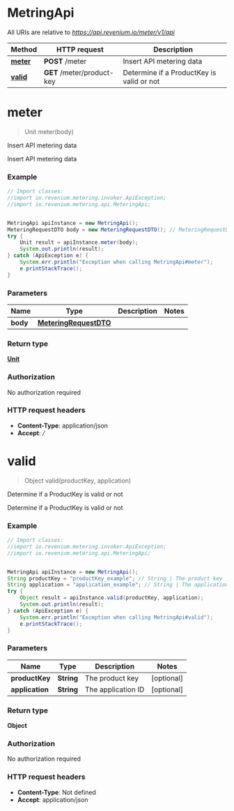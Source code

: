 # MetringApi

All URIs are relative to *https://api.revenium.io/meter/v1/api*

Method | HTTP request | Description
------------- | ------------- | -------------
[**meter**](MetringApi.md#meter) | **POST** /meter | Insert API metering data
[**valid**](MetringApi.md#valid) | **GET** /meter/product-key | Determine if a ProductKey is valid or not

<a name="meter"></a>
# **meter**
> Unit meter(body)

Insert API metering data

Insert API metering data

### Example
```java
// Import classes:
//import io.revenium.metering.invoker.ApiException;
//import io.revenium.metering.api.MeteringApi;


MetringApi apiInstance = new MetringApi();
MeteringRequestDTO body = new MeteringRequestDTO(); // MeteringRequestDTO | 
try {
    Unit result = apiInstance.meter(body);
    System.out.println(result);
} catch (ApiException e) {
    System.err.println("Exception when calling MetringApi#meter");
    e.printStackTrace();
}
```

### Parameters

Name | Type | Description  | Notes
------------- | ------------- | ------------- | -------------
 **body** | [**MeteringRequestDTO**](MeteringRequestDTO.md)|  |

### Return type

[**Unit**](Unit.md)

### Authorization

No authorization required

### HTTP request headers

 - **Content-Type**: application/json
 - **Accept**: */*

<a name="valid"></a>
# **valid**
> Object valid(productKey, application)

Determine if a ProductKey is valid or not

Determine if a ProductKey is valid or not

### Example
```java
// Import classes:
//import io.revenium.metering.invoker.ApiException;
//import io.revenium.metering.api.MeteringApi;


MetringApi apiInstance = new MetringApi();
String productKey = "productKey_example"; // String | The product key
String application = "application_example"; // String | The application ID
try {
    Object result = apiInstance.valid(productKey, application);
    System.out.println(result);
} catch (ApiException e) {
    System.err.println("Exception when calling MetringApi#valid");
    e.printStackTrace();
}
```

### Parameters

Name | Type | Description  | Notes
------------- | ------------- | ------------- | -------------
 **productKey** | **String**| The product key | [optional]
 **application** | **String**| The application ID | [optional]

### Return type

**Object**

### Authorization

No authorization required

### HTTP request headers

 - **Content-Type**: Not defined
 - **Accept**: application/json

